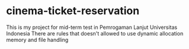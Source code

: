 # cinema-ticket-reservation
This is my project for mid-term test in Pemrogaman Lanjut Universitas Indonesia
There are rules that doesn't allowed to use dynamic allocation memory and file handling
